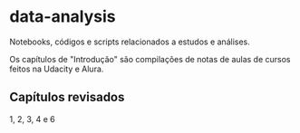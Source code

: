 # data-analysis
Notebooks, códigos e scripts relacionados a estudos e análises.

Os capítulos de "Introdução" são compilações de notas de aulas de cursos feitos na Udacity e Alura.

## Capítulos revisados
1, 2, 3, 4 e 6